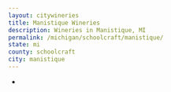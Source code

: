 ```yaml
---
layout: citywineries
title: Manistique Wineries
description: Wineries in Manistique, MI
permalink: /michigan/schoolcraft/manistique/
state: mi
county: schoolcraft
city: manistique
---
```

-
